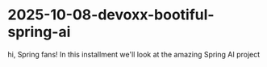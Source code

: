 # 2025-10-08-devoxx-bootiful-spring-ai
hi, Spring fans! In this installment we'll look at the amazing Spring AI project 
